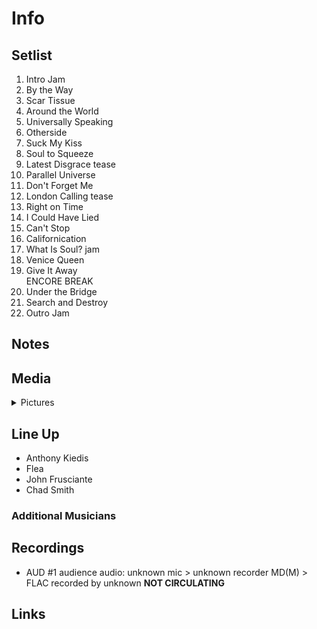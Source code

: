 # Info

## Setlist

1. Intro Jam
2. By the Way
3. Scar Tissue
4. Around the World
5. Universally Speaking
6. Otherside
7. Suck My Kiss
8. Soul to Squeeze
9. Latest Disgrace tease
10. Parallel Universe
11. Don't Forget Me
12. London Calling tease
13. Right on Time
14. I Could Have Lied
15. Can't Stop
16. Californication
17. What Is Soul? jam
18. Venice Queen
19. Give It Away
<br> ENCORE BREAK
20. Under the Bridge
21. Search and Destroy
22. Outro Jam

## Notes

## Media 

<details>
  <summary>Pictures</summary>
  <!--<img alt="Setlist" title="Setlist" src="_.jpg" height="200" />
  <img alt="Ticket" title="Ticket" src="_.jpg" height="200" />
  <img alt="Flyer" title="Flyer" src="_.jpg" height="200" />
  <img alt="Clipping" title="Clipping" src="_.jpg" height="200" />-->
</details>

## Line Up

* Anthony Kiedis
* Flea
* John Frusciante
* Chad Smith

### Additional Musicians

## Recordings

* AUD #1 audience audio: unknown mic > unknown recorder MD(M) > FLAC recorded by unknown **NOT CIRCULATING**

## Links
